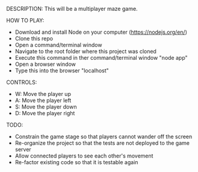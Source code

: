 DESCRIPTION:
This will be a multiplayer maze game.

HOW TO PLAY:
- Download and install Node on your computer (https://nodejs.org/en/)
- Clone this repo
- Open a command/terminal window
- Navigate to the root folder where this project was cloned
- Execute this command in ther command/terminal window "node app"
- Open a browser window
- Type this into the browser "localhost"

CONTROLS:
- W: Move the player up
- A: Move the player left
- S: Move the player down
- D: Move the player right

TODO:
- Constrain the game stage so that players cannot wander off the screen
- Re-organize the project so that the tests are not deployed to the game server
- Allow connected players to see each other's movement
- Re-factor existing code so that it is testable again